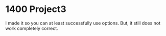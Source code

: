# 1400 Project3
I made it so you can at least successfully use options.
But, it still does not work completely correct.
